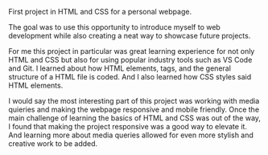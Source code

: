 First project in HTML and CSS for a personal webpage.

The goal was to use this opportunity to introduce myself 
to web development while also creating a neat way to showcase 
future projects. 

For me this project in particular was great learning experience for
not only HTML and CSS but also for using popular industry tools
such as VS Code and Git. I learned about how HTML elements, tags, and 
the general structure of a HTML file is coded. And I also learned how CSS 
styles said HTML elements. 

I would say the most interesting part of this project was working with
media quieries and making the webpage responsive and mobile friendly.
Once the main challenge of learning the basics of HTML and CSS was out of
the way, I found that making the project responsive was a good way to elevate 
it. And learning more about media queries allowed for even more stylish and
creative work to be added. 
